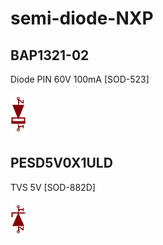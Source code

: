 # semi-diode-NXP

## BAP1321-02
Diode PIN 60V 100mA [SOD-523]

![BAP1321-02__1__1](/images/_semi__DPIN__1__1.png?raw=true) 

## PESD5V0X1ULD
TVS 5V [SOD-882D]

![PESD5V0X1ULD__1__1](/images/semi-diode-OnSemi__1SMA59xxBT3G__1__1.png?raw=true) 

